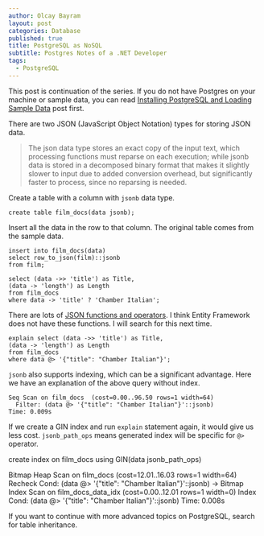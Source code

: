 ```yaml
---
author: Olcay Bayram
layout: post
categories: Database
published: true
title: PostgreSQL as NoSQL
subtitle: Postgres Notes of a .NET Developer
tags:
  - PostgreSQL
---
```

This post is continuation of the series. If you do not have Postgres on your machine or sample data, you can read [Installing PostgreSQL and Loading Sample Data]({{site.baseurl}}/2017/05/05/installing-postgresql-and-loading-sample-data/) post first.

There are two JSON (JavaScript Object Notation) types for storing JSON data.

> The json data type stores an exact copy of the input text, which processing functions must reparse on each execution; while jsonb data is stored in a decomposed binary format that makes it slightly slower to input due to added conversion overhead, but significantly faster to process, since no reparsing is needed.

Create a table with a column with `jsonb` data type.

	create table film_docs(data jsonb);

Insert all the data in the row to that column. The original table comes from the sample data.

	insert into film_docs(data)
	select row_to_json(film)::jsonb
	from film;

	select (data ->> 'title') as Title,
	(data -> 'length') as Length
	from film_docs
	where data -> 'title' ? 'Chamber Italian';

There are lots of [JSON functions and operators](https://www.postgresql.org/docs/current/static/functions-json.html). I think Entity Framework does not have these functions. <!--more-->I will search for this next time.

	explain select (data ->> 'title') as Title,
	(data -> 'length') as Length
	from film_docs
	where data @> '{"title": "Chamber Italian"}';

`jsonb` also supports indexing, which can be a significant advantage. Here we have an explanation of the above query without index.
	
	Seq Scan on film_docs  (cost=0.00..96.50 rows=1 width=64)
	  Filter: (data @> '{"title": "Chamber Italian"}'::jsonb)
	Time: 0.009s

If we create a GIN index and run `explain` statement again, it would give us less cost. `jsonb_path_ops` means generated index will be specific for `@>` operator.

create index on film_docs using GIN(data jsonb_path_ops)

Bitmap Heap Scan on film_docs  (cost=12.01..16.03 rows=1 width=64)
  Recheck Cond: (data @> '{"title": "Chamber Italian"}'::jsonb)
  ->  Bitmap Index Scan on film_docs_data_idx  (cost=0.00..12.01 rows=1 width=0)
        Index Cond: (data @> '{"title": "Chamber Italian"}'::jsonb)
Time: 0.008s

If you want to continue with more advanced topics on PostgreSQL, search for table inheritance.